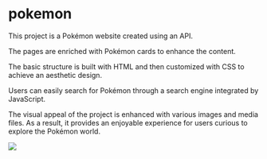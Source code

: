 # pokemon
This project is a Pokémon website created using an API. 

The pages are enriched with Pokémon cards to enhance the content. 

The basic structure is built with HTML and then customized with CSS to achieve an aesthetic design.

 Users can easily search for Pokémon through a search engine integrated by JavaScript. 
 
 The visual appeal of the project is enhanced with various images and media files. As a result, it provides an enjoyable experience for users curious to explore the Pokémon world.

 <img src="/img/poke.gif"  />
